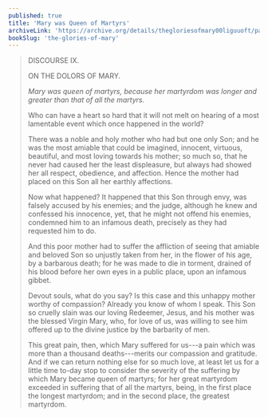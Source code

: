 ```yaml
---
published: true
title: 'Mary was Queen of Martyrs'
archiveLink: 'https://archive.org/details/thegloriesofmary00liguuoft/page/515?view=theater'
bookSlug: 'the-glories-of-mary'
---
```


> DISCOURSE IX.
>
> ON THE DOLORS OF MARY.
>
> *Mary was queen of martyrs, because her martyrdom was longer and greater than that of all the martyrs.*
>
> Who can have a heart so hard that it will not melt on hearing of a most lamentable event which once happened in the world?
>
> There was a noble and holy mother who had but one only Son; and he was the most amiable that could be imagined, innocent, virtuous, beautiful, and most loving towards his mother; so much so, that he never had caused her the least displeasure, but always had showed her all respect, obedience, and affection. Hence the mother had placed on this Son all her earthly affections. 
>
> Now what happened? It happened that this Son through envy, was falsely accused by his enemies; and the judge, although he knew and confessed his innocence, yet, that he might not offend his enemies, condemned him to an infamous death, precisely as they had requested him to do.
>
> And this poor mother had to suffer the affliction of seeing that amiable and beloved Son so unjustly taken from her, in the flower of his age, by a barbarous death; for he was made to die in torment, drained of his blood before her own eyes in a public place, upon an infamous gibbet.
>
> Devout souls, what do you say? Is this case and this unhappy mother worthy of compassion? Already you know of whom I speak. This Son so cruelly slain was our loving Redeemer, Jesus, and his mother was the blessed Virgin Mary, who, for love of us, was willing to see him offered up to the divine justice by the barbarity of men.
>
> This great pain, then, which Mary suffered for us---a pain which was more than a thousand deaths---merits our compassion and gratitude. And if we can return nothing else for so much love, at least let us for a little time to-day stop to consider the severity of the suffering by which Mary became queen of martyrs; for her great martyrdom exceeded in suffering that of all the martyrs, being, in the first place the longest martyrdom; and in the second place, the greatest martyrdom.
